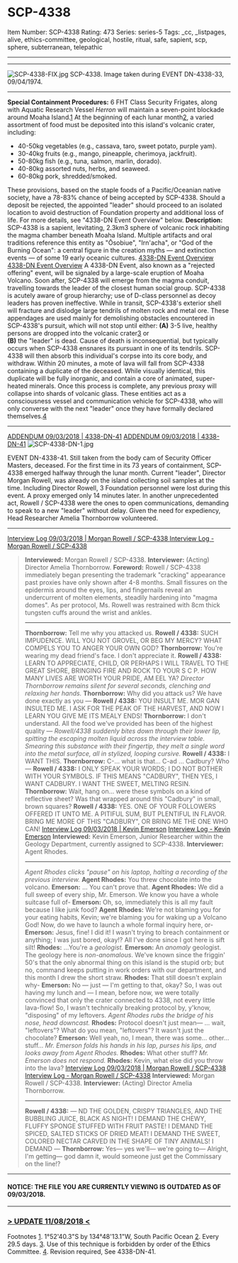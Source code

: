 # SCP-4338
Item Number: SCP-4338
Rating: 473
Series: series-5
Tags: _cc, _listpages, alive, ethics-committee, geological, hostile, ritual, safe, sapient, scp, sphere, subterranean, telepathic

---

* * *
![SCP-4338-FIX.jpg](https://scp-wiki.wdfiles.com/local--files/fragment:scp-4338-1/SCP-4338-FIX.jpg)
SCP-4338. Image taken during EVENT DN-4338-33, 09/04/1974.
* * *
**Special Containment Procedures:** 6 FHT Class Security Frigates, along with Aquatic Research Vessel _Herron_ will maintain a seven-point blockade around Moaha Island.[1](javascript:;) At the beginning of each lunar month[2](javascript:;), a varied assortment of food must be deposited into this island's volcanic crater, including:
  * 40-50kg vegetables (e.g., cassava, taro, sweet potato, purple yam).
  * 30-40kg fruits (e.g., mango, pineapple, cherimoya, jackfruit).
  * 50-80kg fish (e.g., tuna, salmon, marlin, dorado).
  * 40-80kg assorted nuts, herbs, and seaweed.
  * 60-80kg pork, shredded/smoked.

These provisions, based on the staple foods of a Pacific/Oceanian native society, have a 78-83% chance of being accepted by SCP-4338. Should a deposit be rejected, the appointed "leader" should proceed to an isolated location to avoid destruction of Foundation property and additional loss of life. For more details, see "4338-DN Event Overview" below.
**Description:** SCP-4338 is a sapient, levitating, 2.3km3 sphere of volcanic rock inhabiting the magma chamber beneath Moaha Island. Multiple artifacts and oral traditions reference this entity as "Ōsobiue", "Irn'acha", or "God of the Burning Ocean": a central figure in the creation myths — and extinction events — of some 19 early oceanic cultures.
[4338-DN Event Overview](javascript:;)
[4338-DN Event Overview](javascript:;)
A 4338-DN Event, also known as a "rejected offering" event, will be signaled by a large-scale eruption of Moaha Volcano. Soon after, SCP-4338 will emerge from the magma conduit, travelling towards the leader of the closest human social group. SCP-4338 is acutely aware of group hierarchy; use of D-class personnel as decoy leaders has proven ineffective. While in transit, SCP-4338's exterior shell will fracture and dislodge large tendrils of molten rock and metal ore. These appendages are used mainly for demolishing obstacles encountered in SCP-4338's pursuit, which will not stop until either:
**(A)** 3-5 live, healthy persons are dropped into the volcanic crater[3](javascript:;) or  
**(B)** the "leader" is dead.
Cause of death is inconsequential, but typically occurs when SCP-4338 ensnares its pursuant in one of its tendrils. SCP-4338 will then absorb this individual's corpse into its core body, and withdraw. Within 20 minutes, a mote of lava will fall from SCP-4338 containing a duplicate of the deceased. While visually identical, this duplicate will be fully inorganic, and contain a core of animated, super-heated minerals. Once this process is complete, any previous proxy will collapse into shards of volcanic glass. These entities act as a consciousness vessel and communication vehicle for SCP-4338, who will only converse with the next "leader" once they have formally declared themselves.[4](javascript:;)
* * *
[ADDENDUM 09/03/2018 | 4338-DN-41](javascript:;)
[ADDENDUM 09/03/2018 | 4338-DN-41](javascript:;)
![SCP-4338-DN-1.jpg](https://scp-wiki.wdfiles.com/local--files/fragment:scp-4338-1/SCP-4338-DN-1.jpg)  

EVENT DN-4338-41. Still taken from the body cam of Security Officer Masters, deceased.
For the first time in its 73 years of containment, SCP-4338 emerged halfway through the lunar month. Current "leader", Director Morgan Rowell, was already on the island collecting soil samples at the time. Including Director Rowell, 3 Foundation personnel were lost during this event.
A proxy emerged only 14 minutes later. In another unprecedented act, Rowell / SCP-4338 were the ones to open communications, demanding to speak to a new "leader" without delay. Given the need for expediency, Head Researcher Amelia Thornborrow volunteered.
* * *
[Interview Log 09/03/2018 | Morgan Rowell / SCP-4338 ](javascript:;)
[Interview Log - Morgan Rowell / SCP-4338](javascript:;)
> **Interviewed:** Morgan Rowell / SCP-4338.
> **Interviewer:** (Acting) Director Amelia Thornborrow.
> **Foreword:** Rowell / SCP-4338 immediately began presenting the trademark "cracking" appearance past proxies have only shown after 4-8 months. Small fissures on the epidermis around the eyes, lips, and fingernails reveal an undercurrent of molten elements, steadily hardening into "magma domes". As per protocol, Ms. Rowell was restrained with 8cm thick tungsten cuffs around the wrist and ankles.
> * * *
> **Thornborrow:** Tell me why you attacked us.
> **Rowell / 4338:** SUCH IMPUDENCE. WILL YOU NOT GROVEL, OR BEG MY MERCY? WHAT COMPELS YOU TO ANGER YOUR OWN GOD?
> **Thornborrow:** You're wearing my dead friend's face. I don't appreciate it.
> **Rowell / 4338:** LEARN TO APPRECIATE, CHILD, OR PERHAPS I WILL TRAVEL TO THE GREAT SHORE, BRINGING FIRE AND ROCK TO YOUR S C P. HOW MANY LIVES ARE WORTH YOUR PRIDE, AM EEL YA?
> _Director Thornborrow remains silent for several seconds, clenching and relaxing her hands._
> **Thornborrow:** Why did you attack us? We have done exactly as you —
> **Rowell / 4338:** YOU INSULT ME. MOR GAN INSULTED ME. I ASK FOR THE PEAK OF THE HARVEST, AND NOW I LEARN YOU GIVE ME ITS MEALY ENDS!
> **Thornborrow:** I don't understand. All the food we've provided has been of the highest quality —
> _Rowell/4338 suddenly bites down through their lower lip, spitting the escaping molten liquid across the interview table. Smearing this substance with their fingertip, they melt a single word into the metal surface, all in stylized, looping cursive._
> **Rowell / 4338:** I WANT THIS.
> **Thornborrow:** C-… what is that… C-ad … Cadbury? Who —
> **Rowell / 4338:** I ONLY SPEAK YOUR WORDS; I DO NOT BOTHER WITH YOUR SYMBOLS. IF THIS MEANS "CADBURY", THEN YES, I WANT CADBURY. I WANT THE SWEET, MELTING RESIN.
> **Thornborrow:** Wait, hang on… were these symbols on a kind of reflective sheet? Was that wrapped around this "Cadbury" in small, brown squares?
> **Rowell / 4338:** YES. ONE OF YOUR FOLLOWERS OFFERED IT UNTO ME. A PITIFUL SUM, BUT PLENTIFUL IN FLAVOR. BRING ME MORE OF THIS "CADBURY", OR BRING ME THE ONE WHO CAN!
[Interview Log 09/03/2018 | Kevin Emerson](javascript:;)
[Interview Log - Kevin Emerson](javascript:;)
> **Interviewed:** Kevin Emerson, Junior Researcher within the Geology Department, currently assigned to SCP-4338.
> **Interviewer:** Agent Rhodes.
> * * *
> _Agent Rhodes clicks "pause" on his laptop, halting a recording of the previous interview._
> **Agent Rhodes:** You threw chocolate into the volcano.
> **Emerson:** … You can't prove that.
> **Agent Rhodes:** We did a full sweep of every ship, Mr. Emerson. We know you have a whole suitcase full of-
> **Emerson:** Oh, so, immediately this is all my fault because I like junk food?
> **Agent Rhodes:** We're not blaming you for your eating habits, Kevin; we're blaming you for waking up a Volcano God! Now, do we have to launch a whole formal inquiry here, or-
> **Emerson:** Jesus, fine! I did it! I wasn't trying to breach containment or anything; I was just bored, okay!? All I've done since I got here is sift silt!
> **Rhodes:** …You're a _geologist._
> **Emerson:** An _anomaly_ geologist. The geology here is _non-anomalous_. We've known since the friggin' 50's that the only abnormal thing on this island is the stupid orb; but no, command keeps putting in work orders with our department, and this month I drew the short straw.
> **Rhodes:** That still doesn't explain why-
> **Emerson:** No — just — I'm getting to that, okay? So, I was out having my lunch and — I mean, before now, we were totally convinced that only the crater connected to 4338, not every little lava-flow! So, I wasn't technically breaking protocol by, y'know, "disposing" of my leftovers.
> _Agent Rhodes rubs the bridge of his nose, head downcast._
> **Rhodes:** Protocol doesn't just mean— … wait, "leftovers"? What do you mean, "leftovers"? It wasn't just the chocolate?
> **Emerson:** Well yeah, no, I mean, there was some… other… stuff…
> _Mr. Emerson folds his hands in his lap, purses his lips, and looks away from Agent Rhodes._
> **Rhodes:** What other stuff?
> _Mr. Emerson does not respond._
> **Rhodes:** Kevin, what else did you throw into the lava?
[Interview Log 09/03/2018 | Morgan Rowell / SCP-4338](javascript:;)
[Interview Log - Morgan Rowell / SCP-4338](javascript:;)
> **Interviewed:** Morgan Rowell / SCP-4338.
> **Interviewer:** (Acting) Director Amelia Thornborrow.
> * * *
> **Rowell / 4338:** — ND THE GOLDEN, CRISPY TRIANGLES, AND THE BUBBLING JUICE, BLACK AS NIGHT! I DEMAND THE CHEWY, FLUFFY SPONGE STUFFED WITH FRUIT PASTE! I DEMAND THE SPICED, SALTED STICKS OF DRIED MEAT! I DEMAND THE SWEET, COLORED NECTAR CARVED IN THE SHAPE OF TINY ANIMALS! I DEMAND —
> **Thornborrow:** Yes— yes we'll— we're going to— Alright, I'm getting— god damn it, would someone just get the Commissary on the line!?
* * *
#### NOTICE: THE FILE YOU ARE CURRENTLY VIEWING IS OUTDATED AS OF 09/03/2018.
* * *
### [> UPDATE 11/08/2018 <](https://scp-wiki.wikidot.com/scp-4338/offset/1)
Footnotes
[1](javascript:;). 1°52'40.3"S by 134°48'13.1"W, South Pacific Ocean
[2](javascript:;). Every 29.5 days.
[3](javascript:;). Use of this technique is forbidden by order of the Ethics Committee.
[4](javascript:;). Revision required, See 4338-DN-41.